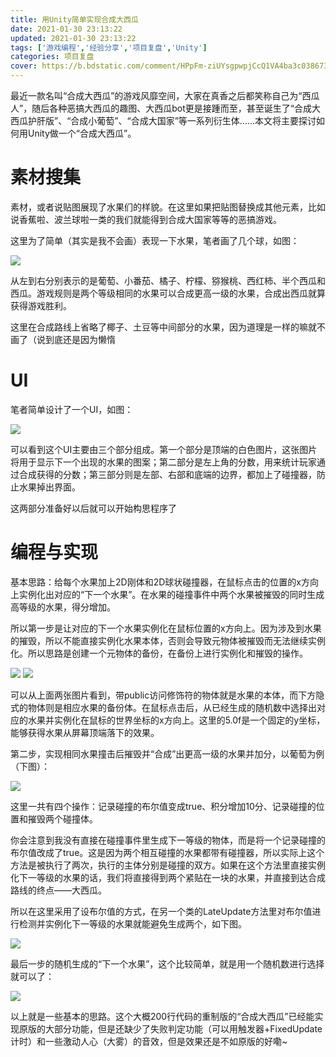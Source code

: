 ```yaml
---
title: 用Unity简单实现合成大西瓜
date: 2021-01-30 23:13:22
updated: 2021-01-30 23:13:22
tags: ['游戏编程','经验分享','项目复盘','Unity']
categories: 项目复盘
cover: https://b.bdstatic.com/comment/HPpFm-ziUYsgpwpjCcQ1VA4ba3c038673dd0ed730ddf48bec5eb09.png
---
```


最近一款名叫“合成大西瓜”的游戏风靡空间，大家在真香之后都笑称自己为“西瓜人”，随后各种恶搞大西瓜的趣图、大西瓜bot更是接踵而至，甚至诞生了“合成大西瓜护肝版”、“合成小葡萄”、“合成大国家”等一系列衍生体......本文将主要探讨如何用Unity做一个“合成大西瓜”。

# 素材搜集

素材，或者说贴图展现了水果们的样貌。在这里如果把贴图替换成其他元素，比如说香蕉啦、波兰球啦一类的我们就能得到合成大国家等等的恶搞游戏。

这里为了简单（其实是我不会画）表现一下水果，笔者画了几个球，如图：

![](image.png)

从左到右分别表示的是葡萄、小番茄、橘子、柠檬、猕猴桃、西红柿、半个西瓜和西瓜。游戏规则是两个等级相同的水果可以合成更高一级的水果，合成出西瓜就算获得游戏胜利。

这里在合成路线上省略了椰子、土豆等中间部分的水果，因为道理是一样的嘛就不画了（说到底还是因为懒惰

# UI

笔者简单设计了一个UI，如图：

![](image-1.png)

可以看到这个UI主要由三个部分组成。第一个部分是顶端的白色图片，这张图片将用于显示下一个出现的水果的图案；第二部分是左上角的分数，用来统计玩家通过合成获得的分数；第三部分则是左部、右部和底端的边界，都加上了碰撞器，防止水果掉出界面。

这两部分准备好以后就可以开始构思程序了

# 编程与实现

基本思路：给每个水果加上2D刚体和2D球状碰撞器，在鼠标点击的位置的x方向上实例化出对应的“下一个水果”。在水果的碰撞事件中两个水果被摧毁的同时生成高等级的水果，得分增加。

所以第一步是让对应的下一个水果实例化在鼠标位置的x方向上。因为涉及到水果的摧毁，所以不能直接实例化水果本体，否则会导致元物体被摧毁而无法继续实例化。所以思路是创建一个元物体的备份，在备份上进行实例化和摧毁的操作。

![](image-2.png)
![](image-3.png)

可以从上面两张图片看到，带public访问修饰符的物体就是水果的本体，而下方隐式的物体则是相应水果的备份体。在鼠标点击后，从已经生成的随机数中选择出对应的水果并实例化在鼠标的世界坐标的x方向上。这里的5.0f是一个固定的y坐标，能够获得水果从屏幕顶端落下的效果。

第二步，实现相同水果撞击后摧毁并“合成”出更高一级的水果并加分，以葡萄为例（下图）：

![](image-4.png)

这里一共有四个操作：记录碰撞的布尔值变成true、积分增加10分、记录碰撞的位置和摧毁两个碰撞体。

你会注意到我没有直接在碰撞事件里生成下一等级的物体，而是将一个记录碰撞的布尔值改成了true。这是因为两个相互碰撞的水果都带有碰撞器，所以实际上这个方法是被执行了两次，执行的主体分别是碰撞的双方。如果在这个方法里直接实例化下一等级的水果的话，我们将直接得到两个紧贴在一块的水果，并直接到达合成路线的终点——大西瓜。

所以在这里采用了设布尔值的方式，在另一个类的LateUpdate方法里对布尔值进行检测并实例化下一等级的水果就能避免生成两个，如下图。

![](image-5.png)

最后一步的随机生成的“下一个水果”，这个比较简单，就是用一个随机数进行选择就可以了：

![](image-6.png)

以上就是一些基本的思路。这个大概200行代码的重制版的“合成大西瓜”已经能实现原版的大部分功能，但是还缺少了失败判定功能（可以用触发器+FixedUpdate计时）和一些激动人心（大雾）的音效，但是效果还是不如原版的好嘞~